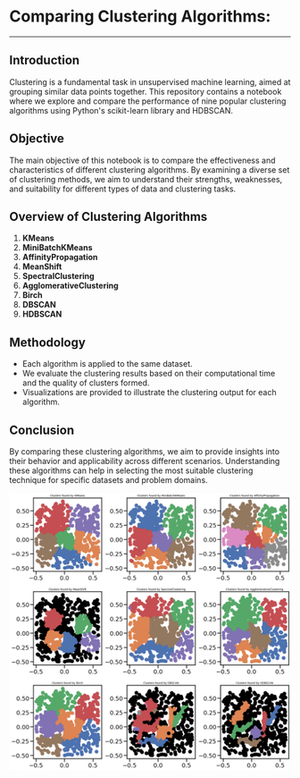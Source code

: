 # Comparing Clustering Algorithms:

----------------------------------------------


## Introduction

Clustering is a fundamental task in unsupervised machine learning, aimed at grouping similar data points together. This repository contains a notebook where we explore and compare the performance of nine popular clustering algorithms using Python's scikit-learn library and HDBSCAN.

## Objective

The main objective of this notebook is to compare the effectiveness and characteristics of different clustering algorithms. By examining a diverse set of clustering methods, we aim to understand their strengths, weaknesses, and suitability for different types of data and clustering tasks.

## Overview of Clustering Algorithms

1. **KMeans**
2. **MiniBatchKMeans**
3. **AffinityPropagation**
4. **MeanShift**
5. **SpectralClustering**
6. **AgglomerativeClustering**
7. **Birch**
8. **DBSCAN**
9. **HDBSCAN**

## Methodology

- Each algorithm is applied to the same dataset.
- We evaluate the clustering results based on their computational time and the quality of clusters formed.
- Visualizations are provided to illustrate the clustering output for each algorithm.


## Conclusion

By comparing these clustering algorithms, we aim to provide insights into their behavior and applicability across different scenarios. Understanding these algorithms can help in selecting the most suitable clustering technique for specific datasets and problem domains.

![Clustering Results](clustering_results.png)

